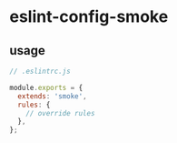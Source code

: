 # eslint-config-smoke

## usage

```js
// .eslintrc.js

module.exports = {
  extends: 'smoke',
  rules: {
    // override rules
  },
};
```
